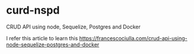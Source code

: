 # curd-nspd
CRUD API using node, Sequelize, Postgres and Docker


I refer this article to learn this 
https://francescociulla.com/crud-api-using-node-sequelize-postgres-and-docker